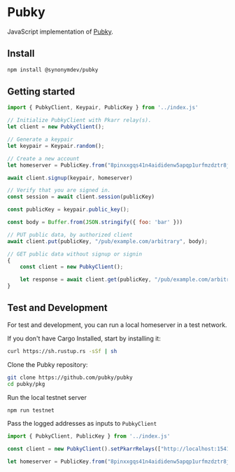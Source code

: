 # Pubky

JavaScript implementation of [Pubky](https://github.com/pubky/pubky).

## Install

```bash
npm install @synonymdev/pubky
```

## Getting started

```js
import { PubkyClient, Keypair, PublicKey } from '../index.js'

// Initialize PubkyClient with Pkarr relay(s).
let client = new PubkyClient();

// Generate a keypair
let keypair = Keypair.random();

// Create a new account
let homeserver = PublicKey.from("8pinxxgqs41n4aididenw5apqp1urfmzdztr8jt4abrkdn435ewo");

await client.signup(keypair, homeserver)

// Verify that you are signed in.
const session = await client.session(publicKey)

const publicKey = keypair.public_key();

const body = Buffer.from(JSON.stringify({ foo: 'bar' }))

// PUT public data, by authorized client
await client.put(publicKey, "/pub/example.com/arbitrary", body);

// GET public data without signup or signin
{
    const client = new PubkyClient();

    let response = await client.get(publicKey, "/pub/example.com/arbitrary");
}
```

## Test and Development

For test and development, you can run a local homeserver in a test network.

If you don't have Cargo Installed, start by installing it:

```bash
curl https://sh.rustup.rs -sSf | sh
```

Clone the Pubky repository:

```bash
git clone https://github.com/pubky/pubky
cd pubky/pkg
```

Run the local testnet server

```bash
npm run testnet
```

Pass the logged addresses as inputs to `PubkyClient`

```js
import { PubkyClient, PublicKey } from '../index.js'

const client = new PubkyClient().setPkarrRelays(["http://localhost:15411/pkarr"]);

let homeserver = PublicKey.from("8pinxxgqs41n4aididenw5apqp1urfmzdztr8jt4abrkdn435ewo");
```
